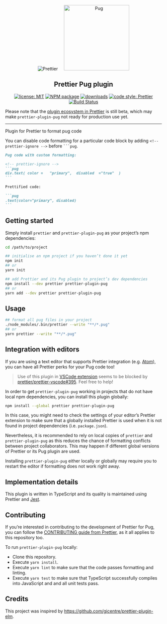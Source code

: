 <p align="center">
  &nbsp;&nbsp;<img alt="Prettier"
  src="https://cdn.rawgit.com/prettier/prettier-logo/master/images/prettier-icon-light.svg">&nbsp;&nbsp;
  &nbsp;&nbsp;<img alt="Pug"
  height="210"
  src="https://cdn.rawgit.com/pugjs/pug-logo/eec436cee8fd9d1726d7839cbe99d1f694692c0c/SVG/pug-final-logo-_-colour-128.svg">&nbsp;&nbsp;
</p>

<h2 align="center">Prettier Pug plugin</h2>

<p align="center">
  <a href="https://github.com/Shinigami92/prettier-plugin-pug/blob/master/LICENSE">
    <img alt="license: MIT" src="https://img.shields.io/github/license/Shinigami92/prettier-plugin-pug.svg?style=flat-square"><!--
  --></a>
  <a href="https://www.npmjs.com/package/prettier-plugin-pug">
    <img alt="NPM package" src="https://img.shields.io/npm/v/prettier-plugin-pug.svg?style=flat-square"><!--
  --></a>
  <a href="https://www.npmjs.com/package/prettier-plugin-pug">
    <img alt="downloads" src="https://img.shields.io/npm/dt/prettier-plugin-pug.svg?style=flat-square"><!--
   --></a>
  <a href="#badge">
    <img alt="code style: Prettier" src="https://img.shields.io/badge/code_style-prettier-ff69b4.svg?style=flat-square"><!--
  --></a>
  <a href="https://dev.azure.com/shinigami92/prettier-plugin-pug/_build/latest?definitionId=1&branchName=master">
    <img alt="Build Status" src="https://dev.azure.com/shinigami92/prettier-plugin-pug/_apis/build/status/Shinigami92.prettier-plugin-pug?branchName=master"><!--
  --></a>
</p>

Please note that the [plugin ecosystem in Prettier](https://prettier.io/docs/en/plugins.html) is still beta, which may make <nobr>`prettier-plugin-pug`</nobr> not ready for production use yet.

---

Plugin for Prettier to format pug code

You can disable code formatting for a particular code block by adding <nobr>`<!-- prettier-ignore -->`</nobr> before ` ```pug `.

````markdown
Pug code with custom formatting:

<!-- prettier-ignore -->
```pug
div.text( color =   "primary",  disabled  ="true"  )
```

Prettified code:

```pug
.text(color="primary", disabled)
```
````

## Getting started

Simply install `prettier` and `prettier-plugin-pug` as your project’s npm dependencies:

```bash
cd /path/to/project

## initialise an npm project if you haven’t done it yet
npm init
## or
yarn init

## add Prettier and its Pug plugin to project’s dev dependencies
npm install --dev prettier prettier-plugin-pug
## or
yarn add --dev prettier prettier-plugin-pug
```

## Usage

```bash
## format all pug files in your project
./node_modules/.bin/prettier --write "**/*.pug"
## or
yarn prettier --write "**/*.pug"
```

## Integration with editors

If you are using a text editor that supports Prettier integration (e.g. [Atom](https://atom.io/packages/prettier-atom)), you can have all Prettier perks for your Pug code too!

> Use of this plugin in [VSCode extension](https://github.com/prettier/prettier-vscode) seems to be blocked by [prettier/prettier-vscode#395](https://github.com/prettier/prettier-vscode/issues/395).
> Feel free to help!

In order to get `prettier-plugin-pug` working in projects that do not have local npm dependencies, you can install this plugin globally:

```bash
npm install --global prettier prettier-plugin-pug
```

In this case, you might need to check the settings of your editor’s Prettier extension to make sure that a globally installed Prettier is used when it is not found in project dependencies (i.e. `package.json`).

Nevertheless, it is recommended to rely on local copies of `prettier` and `prettier-plugin-pug` as this reduces the chance of formatting conflicts between project collaborators.
This may happen if different global versions of Prettier or its Pug plugin are used.

Installing `prettier-plugin-pug` either locally or globally may require you to restart the editor if formatting does not work right away.

## Implementation details

This plugin is written in TypeScript and its quality is maintained using Prettier and [Jest](https://jestjs.io).

## Contributing

If you’re interested in contributing to the development of Prettier for Pug, you can follow the [CONTRIBUTING guide from Prettier](https://github.com/prettier/prettier/blob/master/CONTRIBUTING.md), as it all applies to this repository too.

To run `prettier-plugin-pug` locally:

-   Clone this repository.
-   Execute `yarn install`.
-   Execute `yarn lint` to make sure that the code passes formatting and linting.
-   Execute `yarn test` to make sure that TypeScript successfully compiles into JavaScript and and all unit tests pass.

## Credits

This project was inspired by https://github.com/gicentre/prettier-plugin-elm.

